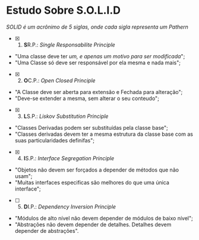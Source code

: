 # Estudo Sobre S.O.L.I.D
*SOLID é um acrônimo de 5 siglas, onde cada sigla representa um Pathern*

- [X] 1. **S**R.P.:
*Single Responsabilite Principle*

- "Uma classe deve ter *um, e apenas um motivo para ser modificada*";
- "Uma Classe só deve ser responsável por ela mesma e nada mais";

- [X] 2. **O**C.P.:
*Open Closed Principle*
 
- "A Classe deve ser aberta para extensão e Fechada para alteração";
- "Deve-se extender a mesma, sem alterar o seu conteudo";

- [X] 3. **L**S.P.:
*Liskov Substitution Principle*

- "Classes Derivadas podem ser substituídas pela classe base";
- "Classes derivadas devem ter a mesma estrutura da classe base com as suas particularidades definifas";

- [X] 4. **I**S.P.:
*Interface Segregation Principle*

- "Objetos não devem ser forçados a depender de métodos que não usam";
- "Muitas interfaces especificas são melhores do que uma única interface";

- [ ] 5. **D**I.P.:
*Dependency Inversion Principle*

- "Módulos de alto nível não devem depender de módulos de baixo nível";
- "Abstrações não devem depender de detalhes. Detalhes devem depender de abstrações".